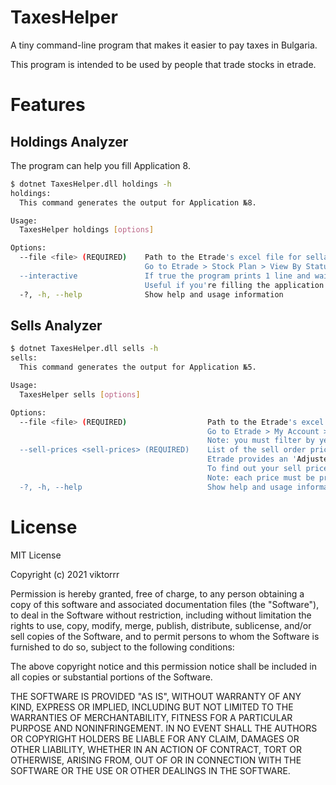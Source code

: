 # TaxesHelper
A tiny command-line program that makes it easier to pay taxes in Bulgaria.

This program is intended to be used by people that trade stocks in etrade.

# Features
## Holdings Analyzer
The program can help you fill Application 8.

```bash
$ dotnet TaxesHelper.dll holdings -h
holdings:
  This command generates the output for Application №8.

Usage:
  TaxesHelper holdings [options]

Options:
  --file <file> (REQUIRED)    Path to the Etrade's excel file for sellable stocks.
                              Go to Etrade > Stock Plan > View By Status > Download Expanded and save the file locally.
  --interactive               If true the program prints 1 line and waits for user input before printing the next.
                              Useful if you're filling the application. If false (default), dumps the whole output in one go.
  -?, -h, --help              Show help and usage information
```

## Sells Analyzer
```bash
$ dotnet TaxesHelper.dll sells -h
sells:
  This command generates the output for Application №5.

Usage:
  TaxesHelper sells [options]

Options:
  --file <file> (REQUIRED)                  Path to the Etrade's excel file for sellable stocks.
                                            Go to Etrade > My Account > Gains & Losses > Download Expanded and save the file locally.
                                            Note: you must filter by year!
  --sell-prices <sell-prices> (REQUIRED)    List of the sell order prices that are in the provided file.
                                            Etrade provides an 'Adjusted price' which includes their commission.
                                            To find out your sell prices, go to Etrade > My Account > Orders > Execution price.
                                            Note: each price must be provided as a separate argument e.g. --sell-prices 100 120
  -?, -h, --help                            Show help and usage information

```
# License
MIT License

Copyright (c) 2021 viktorrr

Permission is hereby granted, free of charge, to any person obtaining a copy
of this software and associated documentation files (the "Software"), to deal
in the Software without restriction, including without limitation the rights
to use, copy, modify, merge, publish, distribute, sublicense, and/or sell
copies of the Software, and to permit persons to whom the Software is
furnished to do so, subject to the following conditions:

The above copyright notice and this permission notice shall be included in all
copies or substantial portions of the Software.

THE SOFTWARE IS PROVIDED "AS IS", WITHOUT WARRANTY OF ANY KIND, EXPRESS OR
IMPLIED, INCLUDING BUT NOT LIMITED TO THE WARRANTIES OF MERCHANTABILITY,
FITNESS FOR A PARTICULAR PURPOSE AND NONINFRINGEMENT. IN NO EVENT SHALL THE
AUTHORS OR COPYRIGHT HOLDERS BE LIABLE FOR ANY CLAIM, DAMAGES OR OTHER
LIABILITY, WHETHER IN AN ACTION OF CONTRACT, TORT OR OTHERWISE, ARISING FROM,
OUT OF OR IN CONNECTION WITH THE SOFTWARE OR THE USE OR OTHER DEALINGS IN THE
SOFTWARE.
